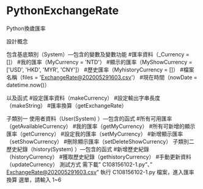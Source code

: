 # PythonExchangeRate
Python換歲匯率

設計概念

包含基底類別（System）—包含的變數及變數功能
#匯率資料（_Currency = []）
#我的匯率（MyCurrency = 'NTD'）
#顯示的匯率（MyShowCurrency = ['USD', 'HKD', 'MYR', 'CNY']）
#歷史匯率（MyhistoryCurrency = []）
#檔案名稱（files = 'ExchangeRate@202005291603.csv'）
#現在時間（nowDate = datetime.now()）

以及函式
#設定匯率資料（makeCurrency）
#設定輸出字串長度（makeString）
#匯率換算（getExchangeRate）

子類別一 使用者資料（User(System) ）—包含的函式
#所有可用匯率（getAvailableCurrency）
#我的匯率（getMyCurrency）
#所有可新增的顯示匯率（getCurrency）
#設定我的匯率（setMyCurrency）
#新增顯示匯率（setShowCurrency）
#刪除顯示匯率（setDeleteShowCurrency）
子類別二 歷史紀錄（history(System) ）—包含的函式
#新增歷史紀錄（historyCurrency）
#獲取歷史紀錄（gethistoryCurrency）
#手動更新資料（updateCurrency）
測試方式
需下載” C108156102-1.py”、”
ExchangeRate@202005291603.csv”
執行 C108156102-1.py 檔案，進入匯率換算
選單，請輸入 1~6
